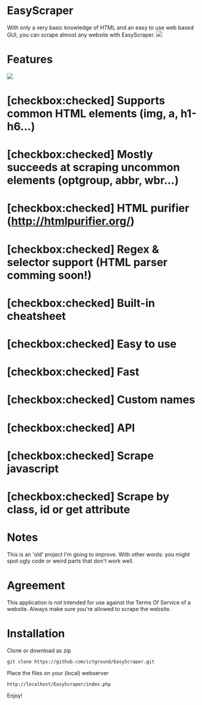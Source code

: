 
# EasyScraper
With only a very basic knowledge of HTML and an easy to use web based GUI, you can scrape almost any website with EasyScraper.
<img src='https://i.imgur.com/AW2TF6S.png'/>
# Features
<img src='https://i.imgur.com/AX7QLIt.png'/><br/>
# [checkbox:checked] Supports common HTML elements (img, a, h1-h6...)
# [checkbox:checked] Mostly succeeds at scraping uncommon elements (optgroup, abbr, wbr...)
# [checkbox:checked] HTML purifier (http://htmlpurifier.org/)
# [checkbox:checked] Regex & selector support (HTML parser comming soon!)
# [checkbox:checked] Built-in cheatsheet
# [checkbox:checked] Easy to use
# [checkbox:checked] Fast
# [checkbox:checked] Custom names
# [checkbox:checked] API
# [checkbox:checked] Scrape javascript
# [checkbox:checked] Scrape by class, id or get attribute
# Notes
This is an 'old' project I'm going to improve. With other words: you might spot ugly code or weird parts that don't work well.
# Agreement
This application is not intended for use against the Terms Of Service of a website.
Always make sure you're allowed to scrape the website.
# Installation
Clone or download as zip
```
git clone https://github.com/ictground/EasyScraper.git
```
Place the files on your (local) webserver
```
http://localhost/EasyScraper/index.php
```
Enjoy!
